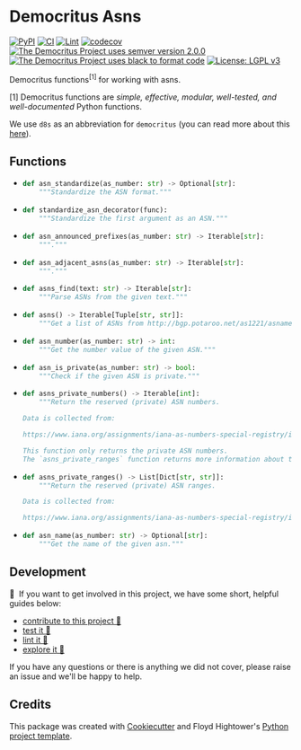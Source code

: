 # Democritus Asns

[![PyPI](https://img.shields.io/pypi/v/d8s-asns.svg)](https://pypi.python.org/pypi/d8s-asns)
[![CI](https://github.com/democritus-project/d8s-asns/workflows/CI/badge.svg)](https://github.com/democritus-project/d8s-asns/actions)
[![Lint](https://github.com/democritus-project/d8s-asns/workflows/Lint/badge.svg)](https://github.com/democritus-project/d8s-asns/actions)
[![codecov](https://codecov.io/gh/democritus-project/d8s-asns/branch/main/graph/badge.svg?token=V0WOIXRGMM)](https://codecov.io/gh/democritus-project/d8s-asns)
[![The Democritus Project uses semver version 2.0.0](https://img.shields.io/badge/-semver%20v2.0.0-22bfda)](https://semver.org/spec/v2.0.0.html)
[![The Democritus Project uses black to format code](https://img.shields.io/badge/code%20style-black-000000.svg)](https://github.com/psf/black)
[![License: LGPL v3](https://img.shields.io/badge/License-LGPL%20v3-blue.svg)](https://choosealicense.com/licenses/lgpl-3.0/)

Democritus functions<sup>[1]</sup> for working with asns.

[1] Democritus functions are <i>simple, effective, modular, well-tested, and well-documented</i> Python functions.

We use `d8s` as an abbreviation for `democritus` (you can read more about this [here](https://github.com/democritus-project/roadmap#what-is-d8s)).

## Functions

  - ```python
    def asn_standardize(as_number: str) -> Optional[str]:
        """Standardize the ASN format."""
    ```
  - ```python
    def standardize_asn_decorator(func):
        """Standardize the first argument as an ASN."""
    ```
  - ```python
    def asn_announced_prefixes(as_number: str) -> Iterable[str]:
        """."""
    ```
  - ```python
    def asn_adjacent_asns(as_number: str) -> Iterable[str]:
        """."""
    ```
  - ```python
    def asns_find(text: str) -> Iterable[str]:
        """Parse ASNs from the given text."""
    ```
  - ```python
    def asns() -> Iterable[Tuple[str, str]]:
        """Get a list of ASNs from http://bgp.potaroo.net/as1221/asnames.txt."""
    ```
  - ```python
    def asn_number(as_number: str) -> int:
        """Get the number value of the given ASN."""
    ```
  - ```python
    def asn_is_private(as_number: str) -> bool:
        """Check if the given ASN is private."""
    ```
  - ```python
    def asns_private_numbers() -> Iterable[int]:
        """Return the reserved (private) ASN numbers.
    
    Data is collected from:
    
    https://www.iana.org/assignments/iana-as-numbers-special-registry/iana-as-numbers-special-registry.xhtml
    
    This function only returns the private ASN numbers.
    The `asns_private_ranges` function returns more information about the private ASN ranges."""
    ```
  - ```python
    def asns_private_ranges() -> List[Dict[str, str]]:
        """Return the reserved (private) ASN ranges.
    
    Data is collected from:
    
    https://www.iana.org/assignments/iana-as-numbers-special-registry/iana-as-numbers-special-registry.xhtml"""
    ```
  - ```python
    def asn_name(as_number: str) -> Optional[str]:
        """Get the name of the given asn."""
    ```

## Development

👋 &nbsp;If you want to get involved in this project, we have some short, helpful guides below:

- [contribute to this project 🥇][contributing]
- [test it 🧪][local-dev]
- [lint it 🧹][local-dev]
- [explore it 🔭][local-dev]

If you have any questions or there is anything we did not cover, please raise an issue and we'll be happy to help.

## Credits

This package was created with [Cookiecutter](https://github.com/audreyr/cookiecutter) and Floyd Hightower's [Python project template](https://github.com/fhightower-templates/python-project-template).

[contributing]: https://github.com/democritus-project/.github/blob/main/CONTRIBUTING.md#contributing-a-pr-
[local-dev]: https://github.com/democritus-project/.github/blob/main/CONTRIBUTING.md#local-development-
